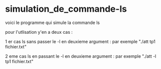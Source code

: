 # simulation_de_commande-ls
voici le programme qui simule la commande ls 


pour l'utlisation y'en a deux cas :

1 er cas ls sans passer le -l en deuxieme argument : 
par exemple "./att tp1 fichier.txt"

2 eme cas ls en passant le -l en deuxieme argument : 
par exemple "./att -l tp1 fichier.txt"
